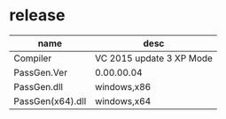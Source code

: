 # release
|name|desc|
|-|-|
|Compiler|VC 2015 update 3 XP Mode|
|PassGen.Ver|0.00.00.04|
|PassGen.dll|windows,x86|
|PassGen(x64).dll|windows,x64|